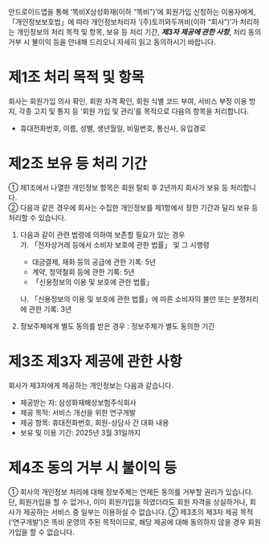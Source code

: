 안드로이드앱을 통해 ‘똑비X삼성화재(이하 “똑비")’에 회원가입 신청하는 이용자에게, 「개인정보보호법」에 따라 개인정보처리자 ‘(주)토끼와두꺼비(이하 “회사”)’가 처리하는 개인정보의 처리 목적 및 항목, 보유 등 처리 기간, ***제3자 제공에 관한 사항***, 처리 동의 거부 시 불이익 등을 안내해 드리오니 자세히 읽고 동의하시기 바랍니다.

# 제1조 처리 목적 및 항목
회사는 회원가입 의사 확인, 회원 자격 확인, 회원 식별 코드 부여, 서비스 부정 이용 방지, 각종 고지 및 통지 등 ‘회원 가입 및 관리’를 목적으로 다음의 항목을 처리합니다.
- 휴대전화번호, 이름, 성별, 생년월일, 비밀번호, 통신사, 유입경로

# 제2조 보유 등 처리 기간
① 제1조에서 나열한 개인정보 항목은 회원 탈퇴 후 2년까지 회사가 보유 등 처리합니다.  
② 다음과 같은 경우에 회사는 수집한 개인정보를 제1항에서 정한 기간과 달리 보유 등 처리할 수 있습니다.
1. 다음과 같이 관련 법령에 의하여 보존할 필요가 있는 경우  
가. 「전자상거래 등에서 소비자 보호에 관한 법률」 및 그 시행령
    - 대금결제, 재화 등의 공급에 관한 기록: 5년
    - 계약, 청약철회 등에 관한 기록: 5년
    - 「신용정보의 이용 및 보호에 관한 법률」  
  
    나. 「신용정보의 이용 및 보호에 관한 법률」에 따른 소비자의 불만 또는 분쟁처리에 관한 기록: 3년

2. 정보주체에게 별도 동의를 받은 경우 : 정보주체가 별도 동의한 기간  
# 제3조 제3자 제공에 관한 사항
회사가 제3자에게 제공하는 개인정보는 다음과 같습니다.
- 제공받는 자: 삼성화재해상보험주식회사
- 제공 목적: 서비스 개선을 위한 연구개발
- 제공 항목: 휴대전화번호, 회원-상담사 간 대화 내용
- 보유 및 이용 기간: 2025년 3월 31일까지

# 제4조 동의 거부 시 불이익 등
① 회사의 개인정보 처리에 대해 정보주체는 언제든 동의를 거부할 권리가 있습니다. 단, 회원가입을 할 수 없거나, 이미 회원가입을 하였더라도 회원 자격을 상실하거나, 회사가 제공하는 서비스 중 일부는 이용하실 수 없습니다.
② 제3조의 제3자 제공 목적(‘연구개발’)은 똑비 운영의 주된 목적이므로, 해당 제공에 대해 동의하지 않을 경우 회원가입을 할 수 없습니다.